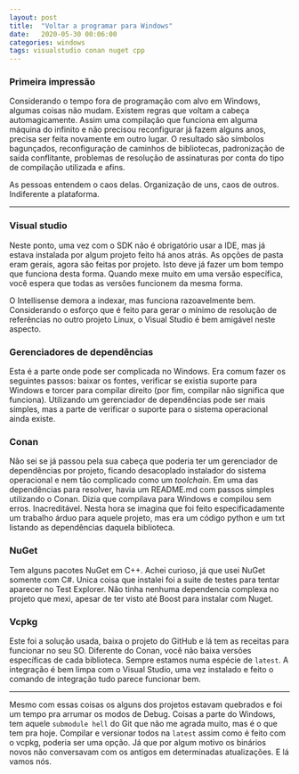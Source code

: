 ```yaml
---
layout: post
title:  "Voltar a programar para Windows"
date:   2020-05-30 00:06:00
categories: windows
tags: visualstudio conan nuget cpp
---
```


### Primeira impressão

Considerando o tempo fora de programação com alvo em Windows, algumas coisas não mudam.
Existem regras que voltam a cabeça automagicamente. Assim uma compilação que funciona em alguma máquina do infinito e não precisou reconfigurar já fazem alguns anos, precisa ser feita novamente em outro lugar.
O resultado são símbolos bagunçados, reconfiguração de caminhos de bibliotecas, padronização de saída conflitante, problemas de resolução de assinaturas por conta do tipo de compilação utilizada e afins.

As pessoas entendem o caos delas. Organização de uns, caos de outros. Indiferente a plataforma.

---

### Visual studio

Neste ponto, uma vez com o SDK não é obrigatório usar a IDE, mas já estava instalada por algum projeto feito há anos atrás.
As opções de pasta eram gerais, agora são feitas por projeto. Isto deve já fazer um bom tempo que funciona desta forma.
Quando mexe muito em uma versão específica, você espera que todas as versões funcionem da mesma forma.

O Intellisense demora a indexar, mas funciona razoavelmente bem. Considerando o esforço que é feito para gerar o mínimo de resolução de referências no outro projeto Linux, o Visual Studio é bem amigável neste aspecto.

### Gerenciadores de dependências

Esta é a parte onde pode ser complicada no Windows. Era comum fazer os seguintes passos: baixar os fontes, verificar se existia suporte para Windows e torcer para compilar direito (por fim, compilar não significa que funciona).
Utilizando um gerenciador de dependências pode ser mais simples, mas a parte de verificar o suporte para o sistema operacional ainda existe.

### Conan

Não sei se já passou pela sua cabeça que poderia ter um gerenciador de dependências por projeto, ficando desacoplado instalador do sistema operacional e nem tão complicado como um _toolchain_.
Em uma das dependências para resolver, havia um README.md com passos simples utilizando o Conan. Dizia que compilava para Windows e compilou sem erros. Inacreditável.
Nesta hora se imagina que foi feito especificadamente um trabalho árduo para aquele projeto, mas era um código python e um txt listando as dependências daquela biblioteca.

### NuGet

Tem alguns pacotes NuGet em C++. Achei curioso, já que usei NuGet somente com C#. Unica coisa que instalei foi a suite de testes para tentar aparecer no Test Explorer. Não tinha nenhuma dependencia complexa no projeto que mexi, apesar de ter visto até Boost para instalar com Nuget.

### Vcpkg

Este foi a solução usada, baixa o projeto do GitHub e lá tem as receitas para funcionar no seu SO. Diferente do Conan, você não baixa versões específicas de cada biblioteca. Sempre estamos numa espécie de `latest`.
A integração é bem limpa com o Visual Studio, uma vez instalado e feito o comando de integração tudo parece funcionar bem.

---

Mesmo com essas coisas os alguns dos projetos estavam quebrados e foi um tempo pra arrumar os modos de Debug. Coisas a parte do Windows, tem aquele `submodule hell` do Git que não me agrada muito, mas é o que tem pra hoje.
Compilar e versionar todos na `latest` assim como é feito com o vcpkg, poderia ser uma opção. Já que por algum motivo os binários novos não conversavam com os antigos em determinadas atualizações. E lá vamos nós.




